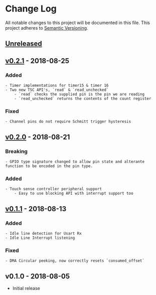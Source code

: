 # Change Log

All notable changes to this project will be documented in this file.
This project adheres to [Semantic Versioning](http://semver.org/).

## [Unreleased]

## [v0.2.1] - 2018-08-25

### Added
    - Timer implementations for timer15 & timer 16
    - Two new TSC API's, `read` & `read_unchecked`
        - `read` checks the supplied pin is the pin we are reading
        - `read_unchecked` returns the contents of the count register

### Fixed
    - Channel pins do not require Schmitt trigger hysteresis

## [v0.2.0] - 2018-08-21

### Breaking
    - GPIO type signature changed to allow pin state and alterante function to be encoded in the pin type.

### Added
    - Touch sense controller peripheral support
        - Easy to use blocking API with interrupt support too

## [v0.1.1] - 2018-08-13

### Added
    - Idle line detection for Usart Rx
    - Idle Line Interrupt listening

### Fixed
    - DMA Circular peeking, now correctly resets `consumed_offset`

## v0.1.0 - 2018-08-05

- Initial release

[Unreleased]: https://github.com/mabezdev/stm32l432xx-hal/compare/v0.2.1...HEAD
[v0.2.1]: https://github.com/mabezdev/stm32l432xx-hal/compare/v0.2.0...v0.2.1
[v0.2.0]: https://github.com/mabezdev/stm32l432xx-hal/compare/v0.1.1...v0.2.0
[v0.1.1]: https://github.com/mabezdev/stm32l432xx-hal/compare/v0.1.0...v0.1.1
[v0.1.0]: https://github.com/MabezDev/stm32l432xx-hal/tree/v0.1.0
